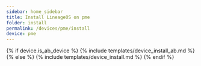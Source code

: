```yaml
---
sidebar: home_sidebar
title: Install LineageOS on pme
folder: install
permalink: /devices/pme/install
device: pme
---
```

{% if device.is_ab_device %}
{% include templates/device_install_ab.md %}
{% else %}
{% include templates/device_install.md %}
{% endif %}
